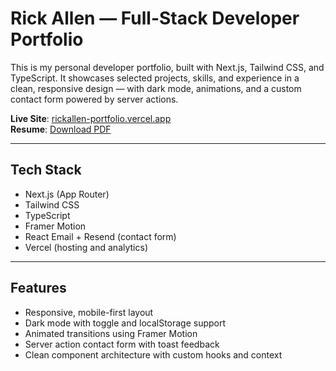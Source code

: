 # Rick Allen — Full-Stack Developer Portfolio

This is my personal developer portfolio, built with Next.js, Tailwind CSS, and TypeScript. It showcases selected projects, skills, and experience in a clean, responsive design — with dark mode, animations, and a custom contact form powered by server actions.

**Live Site**: [rickallen-portfolio.vercel.app](https://rickallen-portfolio.vercel.app)  
**Resume**: [Download PDF](https://drive.google.com/uc?export=download&id=1W9SzH2MGlBl2AgXhaeZGz08uczw6M3pA)

---

## Tech Stack

- Next.js (App Router)
- Tailwind CSS
- TypeScript
- Framer Motion
- React Email + Resend (contact form)
- Vercel (hosting and analytics)

---

## Features

- Responsive, mobile-first layout
- Dark mode with toggle and localStorage support
- Animated transitions using Framer Motion
- Server action contact form with toast feedback
- Clean component architecture with custom hooks and context
